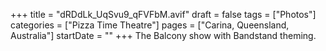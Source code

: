 +++
title = "dRDdLk_UqSvu9_qFVFbM.avif"
draft = false
tags = ["Photos"]
categories = ["Pizza Time Theatre"]
pages = ["Carina, Queensland, Australia"]
startDate = ""
+++
The Balcony show with Bandstand theming.
